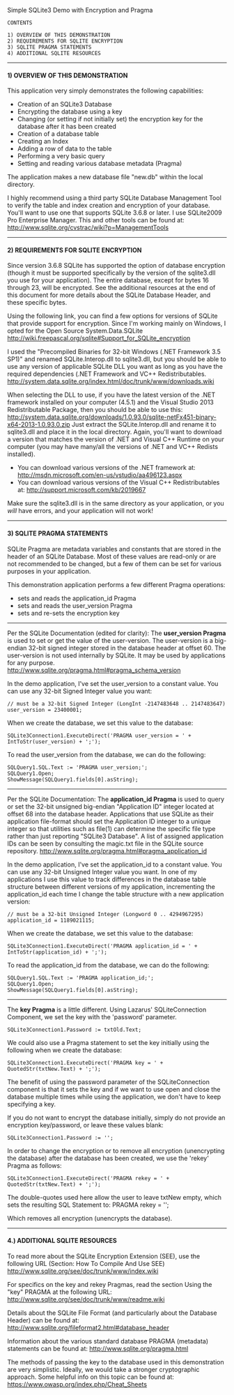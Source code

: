 

 Simple SQLite3 Demo with Encryption and Pragma 



    CONTENTS                                    

    1) OVERVIEW OF THIS DEMONSTRATION           
    2) REQUIREMENTS FOR SQLITE ENCRYPTION       
    3) SQLITE PRAGMA STATEMENTS                 
    4) ADDITIONAL SQLITE RESOURCES              



---

#### 1) OVERVIEW OF THIS DEMONSTRATION

This application very simply demonstrates the following capabilities:
- Creation of an SQLite3 Database
- Encrypting the database using a key
- Changing (or setting if not initially set) the encryption key for the database after it has been created
- Creation of a database table
- Creating an Index
- Adding a row of data to the table
- Performing a very basic query
- Setting and reading various database metadata (Pragma)

The application makes a new database file "new.db" within the local directory.

I highly recommend using a third party SQLite Database Management Tool to verify the table and index creation and encryption of your database. You'll want to use one that supports SQLite 3.6.8 or later. I use SQLite2009 Pro Enterprise Manager. This and other tools can be found at:
http://www.sqlite.org/cvstrac/wiki?p=ManagementTools

---

#### 2) REQUIREMENTS FOR SQLITE ENCRYPTION

Since version 3.6.8 SQLite has supported the option of database encryption (though it must be supported specifically by the version of the sqlite3.dll you use for your application). The entire database, except for bytes 16 through 23, will be encrypted. See the additional resources at the end of this document for more details about the SQLite Database Header, and these specific bytes.

Using the following link, you can find a few options for versions of SQLite that provide support for encryption. Since I'm working mainly on Windows, I opted for the Open Source System.Data.SQLite
http://wiki.freepascal.org/sqlite#Support_for_SQLite_encryption

I used the "Precompiled Binaries for 32-bit Windows (.NET Framework 3.5 SP1)" and renamed SQLite.Interop.dll to sqlite3.dll, but you should be able to use any version of applicable SQLite DLL you want as long as you have the required dependencies (.NET Framework and VC++ Redistributables.
http://system.data.sqlite.org/index.html/doc/trunk/www/downloads.wiki

When selecting the DLL to use, if you have the latest version of the .NET framework installed on your computer (4.5.1) and the Visual Studio 2013 Redistributable Package, then you should be able to use this: 
http://system.data.sqlite.org/downloads/1.0.93.0/sqlite-netFx451-binary-x64-2013-1.0.93.0.zip
Just extract the SQLite.Interop.dll and rename it to sqlite3.dll and place it in the local directory. Again, you'll want to download a version that matches the version of .NET and Visual C++ Runtime on your computer (you may have many/all the versions of .NET and VC++ Redists installed).

- You can download various versions of the .NET framework at: http://msdn.microsoft.com/en-us/vstudio/aa496123.aspx
- You can download various versions of the Visual C++ Redistributables at: http://support.microsoft.com/kb/2019667


Make sure the sqlite3.dll is in the same directory as your application, or you *will* have errors, and your application will not work!

---

#### 3) SQLITE PRAGMA STATEMENTS

SQLite Pragma are metadata variables and constants that are stored in the header of an SQLite Database. Most of these values are read-only or are not recommended to be changed, but a few of them can be set for various purposes in your application.

This demonstration application performs a few different Pragma operations:
- sets and reads the application_id Pragma
- sets and reads the user_version Pragma
- sets and re-sets the encryption key

---

Per the SQLite Documentation (edited for clarity):
The **user_version Pragma** is used to set or get the value of the user-version. The user-version is a big-endian 32-bit signed integer stored in the database header at offset 60. The user-version is not used internally by SQLite. It may be used by applications for any purpose.
http://www.sqlite.org/pragma.html#pragma_schema_version

In the demo application, I've set the user_version to a constant value.
You can use any 32-bit Signed Integer value you want:

    // must be a 32-bit Signed Integer (LongInt -2147483648 .. 2147483647)
    user_version = 23400001;

When we create the database, we set this value to the database:

    SQLite3Connection1.ExecuteDirect('PRAGMA user_version = ' + IntToStr(user_version) + ';');

To read the user_version from the database, we can do the following:

    SQLQuery1.SQL.Text := 'PRAGMA user_version;';
    SQLQuery1.Open;
    ShowMessage(SQLQuery1.fields[0].asString);

---

Per the SQLite Documentation:
The **application_id Pragma** is used to query or set the 32-bit unsigned big-endian "Application ID" integer located at offset 68 into the database header. Applications that use SQLite as their application file-format should set the Application ID integer to a unique integer so that utilities such as file(1) can determine the specific file type rather than just reporting "SQLite3 Database". A list of assigned application IDs can be seen by consulting the magic.txt file in the SQLite source repository. 
http://www.sqlite.org/pragma.html#pragma_application_id

In the demo application, I've set the application_id to a constant value.
You can use any 32-bit Unsigned Integer value you want. In one of my applications I use this value to track differences in the database table structure between different versions of my application, incrementing the application_id each time I change the table structure with a new application version:

    // must be a 32-bit Unsigned Integer (Longword 0 .. 4294967295)
    application_id = 1189021115; 

When we create the database, we set this value to the database:

    SQLite3Connection1.ExecuteDirect('PRAGMA application_id = ' + IntToStr(application_id) + ';');

To read the application_id from the database, we can do the following:

    SQLQuery1.SQL.Text := 'PRAGMA application_id;';
    SQLQuery1.Open;
    ShowMessage(SQLQuery1.fields[0].asString);

---

The **key Pragma** is a little different. Using Lazarus' SQLiteConnection Component, we set the key with the 'password' parameter.

    SQLite3Connection1.Password := txtOld.Text;

We could also use a Pragma statement to set the key initially using the following when we create the database:

    SQLite3Connection1.ExecuteDirect('PRAGMA key = ' + QuotedStr(txtNew.Text) + ';');

The benefit of using the password parameter of the SQLiteConnection component is that it sets the key and if we want to use open and close the database multiple times while using the application, we don't have to keep specifying a key.

If you do not want to encrypt the database initially, simply do not provide an encryption key/password, or leave these values blank:

    SQLite3Connection1.Password := '';

In order to change the encryption or to remove all encryption (unencrypting the database) after the database has been created, we use the 'rekey' Pragma as follows:

    SQLite3Connection1.ExecuteDirect('PRAGMA rekey = ' + QuotedStr(txtNew.Text) + ';');

The double-quotes used here allow the user to leave txtNew empty, which sets the resulting SQL Statement to:
PRAGMA rekey = '';

Which removes all encryption (unencrypts the database).

---

#### 4.) ADDITIONAL SQLITE RESOURCES

To read more about the SQLite Encryption Extension (SEE), use the following URL (Section: How To Compile And Use SEE)
http://www.sqlite.org/see/doc/trunk/www/index.wiki

For specifics on the key and rekey Pragmas, read the section Using the "key" PRAGMA at the following URL:
http://www.sqlite.org/see/doc/trunk/www/readme.wiki

Details about the SQLite File Format (and particularly about the Database Header) can be found at:
http://www.sqlite.org/fileformat2.html#database_header

Information about the various standard database PRAGMA (metadata) statements can be found at:
http://www.sqlite.org/pragma.html

The methods of passing the key to the database used in this demonstration are very simplistic. Ideally, we would take a stronger cryptographic approach. Some helpful info on this topic can be found at:
https://www.owasp.org/index.php/Cheat_Sheets